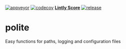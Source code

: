 [![appveyor](https://ci.appveyor.com/api/projects/status/github/DTOcean/polite?branch=0.9.x&svg=true)](https://ci.appveyor.com/project/DTOcean/polite)
[![codecov](https://codecov.io/gh/DTOcean/polite/branch/0.9.x/graph/badge.svg)](https://codecov.io/gh/DTOcean/polite)
[**Lintly Score**](https://lintly.com/gh/DTOcean/polite/)
[![release](https://img.shields.io/github/release/DTOcean/polite.svg)](https://github.com/DTOcean/polite/releases/latest)

# polite

Easy functions for paths, logging and configuration files
